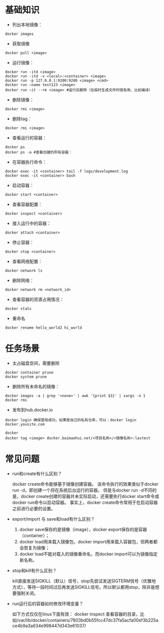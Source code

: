 # 基础知识
* 列出本地镜像：
```
docker images
```

* 获取镜像
```
docker pull <image>
```

* 运行镜像：
```
docker run -itd <image>
docker run -itd -v <local>:<container> <image>
docker run -p 127.0.0.1:9200:9200 <image> <cmd>
docker run —name test123 <image>
docker run —it --rm <image> #运行后删除（在临时生成文件时很有用，比如编译）
```

* 删除镜像：
```
docker rmi <image>
```

* 删除tag：
```
docker rmi <image>
```

* 查看运行的容器：
```
docker ps 
docker ps -a #查看创建的所有容器：
```

* 在容器执行命令：
```
docker exec -it <container> tail -f logs/development.log
docker exec -it <container> bash
```


* 启动容器：
```
docker start <container>
```

* 查看容器配置：
```
docker inspect <container>
```

* 接入运行中的容器：
```
docker attach <container>
```

* 停止容器：
```
docker stop <container>
```

* 查看网络配置：
```
docker network ls
```

* 删除网络：
```
docker network rm <network_id>
```

* 查看容器的资源占用情况：
```
docker stats
```

* 重命名
```
docker rename hello_world2 hi_world
```

# 任务场景
* 太占磁盘空间，需要删除
```
docker container prune
docker system prune 
```
* 删除所有未命名的镜像：
```
docker images -a | grep '<none>' | awk '{print $3}' | xargs -n 1 docker rmi
```

* 发布到hub.docker.io
```
docker login 确保登陆成功，如果是自己的私有仓库，可以：docker login docker.yousite.com

docker
docker tag <image> docker.baimaohui.net/<项目名称>/<镜像名称>:lastest
```

# 常见问题
* run和create有什么区别？

    docker create命令能够基于镜像创建容器。 该命令执行的效果类似于docker run -d，即创建一个将在系统后台运行的容器。 但是与docker run -d不同的是，docker create创建的容器并未实际启动，还需要执行docker start命令或docker run命令以启动容器。 事实上，docker create命令常用于在启动容器之前进行必要的设置。
    
* export/import 与 save和load有什么区别？
    1. docker save保存的是镜像（image），docker export保存的是容器（container）；
    2. docker load用来载入镜像包，docker import用来载入容器包，但两者都会恢复为镜像；
    3. docker load不能对载入的镜像重命名，而docker import可以为镜像指定新名称。


* stop和kill有什么区别？

    kill直接发送SIGKILL（默认）信号，stop先尝试发送SIGTERM信号（优雅地方式），等待一段时间过后再发送SIGKILL信号。所以默认都用stop，除非是想要强制关闭。

* run运行后的容器如何修改环境变量？

    如下方式仅仅在linux下面有效：
    docker inspect <container> 查看容器的目录，比如/var/lib/docker/containers/7803bd0b55fcc47dc37fa5acfa00ef3b225ace4b9a3a634e998447d343e61037/